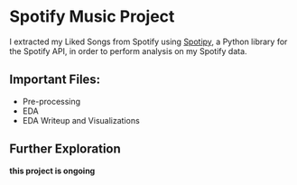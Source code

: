 # Spotify Music Project

I extracted my Liked Songs from Spotify using [Spotipy](https://spotipy.readthedocs.io/en/2.21.0/), a Python library for the Spotify API, in order to perform analysis on my Spotify data. 

## Important Files:
- Pre-processing
- EDA 
- EDA Writeup and Visualizations

## Further Exploration

**this project is ongoing**
